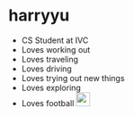 # harryyu

- CS Student at IVC 
- Loves working out 
- Loves traveling 
- Loves driving 
- Loves trying out new things 
- Loves exploring 
- Loves football <img src='https://github.com/harryyu18/harryyu/assets/159220667/8097d402-cd45-4f66-b4cc-f147060c251d' width='25'>
